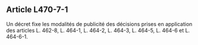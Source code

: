 Article L470-7-1
----
Un décret fixe les modalités de publicité des décisions prises en application
des articles L. 462-8, L. 464-1, L. 464-2, L. 464-3, L. 464-5, L. 464-6 et L.
464-6-1.
